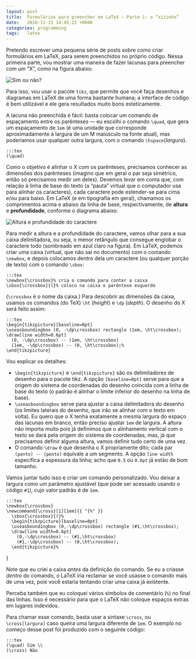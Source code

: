```yaml
---
layout: post
title:  Formulários para preencher em LaTeX – Parte 1: o “xizinho”
date:   2010-11-15 14:45:22 +0000
categories: programming
tags:   latex
---
```

Pretendo escrever uma pequena série de posts sobre como criar formulários em LaTeX, para serem preenchidos no próprio código. Nessa primeira parte, vou mostrar uma maneira de fazer lacunas para preencher com um “X”, como na figura abaixo:

![Sim ou não?]({filename}/assets/2010/11/simnao.png)

Para isso, vou usar o pacote `tikz`, que permite que você faça desenhos e diagramas em LaTeX de uma forma bastante humana; a interface de código é bem utilizável e ele gera resultados muito bons esteticamente.

A lacuna não preenchida é fácil: basta colocar um comando de espaçamento entre os parênteses — eu escolhi o comando `\quad`, que gera um espaçamento de `1em` (é uma unidade que corresponde aproximadamente à largura de um M maiúsculo na fonte atual), mas poderíamos usar qualquer outra largura, com o comando `\hspace`{*largura*}.

    :::tex
    (\quad)

Como o objetivo é alinhar o X com os parênteses, precisamos conhecer as dimensões dos parênteses (imagino que em geral o par seja simétrico, então só precisamos medir um deles). Devemos levar em conta que, com relação à linha de base do texto (a “pauta” virtual que o computador usa para alinhar os caracteres), cada caractere pode estender-se para cima e/ou para baixo. Em LaTeX (e em tipografia em geral), chamamos os comprimentos acima e abaixo da linha de base, respectivamente, de **altura** e **profundidade**, conforme o diagrama abaixo:

![Altura e profundidade do caractere]({filename}/assets/2010/11/baseline1.png)

Para medir a altura e a profundidade do caractere, vamos olhar para a sua caixa delimitadora, ou seja, o menor retângulo que consegue englobar o caractere todo (sombreado em azul claro na figura). Em LaTeX, podemos criar uma caixa (virtual, que não sai no documento) com o comando `\newbox`, e depois colocamos dentro dela um caractere (ou qualquer porção de texto) com o comando `\sbox`:

    :::tex
    \newbox{\crossbox}% cria o comando para conter a caixa
    \sbox{\crossbox}{(}% coloco na caixa o parêntese esquerdo


(`\crossbox` é o nome da caixa.) Para descobrir as dimensões da caixa, usamos os comandos (do TeX) `\ht` (*height*) e `\dp` (*depth*). O desenho do X será feito assim:

    :::tex
    \begin{tikzpicture}[baseline=0pt]
    \useasboundingbox (0, -\dp\crossbox) rectangle (1em, \ht\crossbox);
    \draw[line width=0.6pt]
      (0, -\dp\crossbox) -- (1em, \ht\crossbox)
      (1em, -\dp\crossbox) -- (0, \ht\crossbox);%
    \end{tikzpicture}

Vou explicar os detalhes:

* `\begin{tikzpicture}` e `\end{tikzpicture}` são os delimitadores de desenho para o pacote tikz. A opção `[baseline=0pt]` serve para que a origem do sistema de coordenadas do desenho coincida com a linha de base do texto (o padrão é alinhar o limite inferior do desenho na linha de base).
* `\useasboundingbox` serve para ajustar a caixa delimitadora do desenho (os limites laterais do desenho, que irão se alinhar com o texto em volta). Eu quero que o X tenha exatamente a mesma largura do espaço das lacunas em branco, então preciso ajustar `1em` de largura. A altura não importa muito pois já definimos que o alinhamento vertical com o texto se dará pela origem do sistema de coordenadas, mas, já que precisamos definir alguma altura, vamos definir tudo certo de uma vez.
* O comando `\draw` é que desenha o X propriamente dito; cada par `(ponto) -- (ponto)` equivale a um segmento. A opção `line width` especifica a espessura da linha; acho que `0.5` ou `0.6pt` já estão de bom tamanho.

Vamos juntar tudo isso e criar um comando personalizado. Vou deixar a largura como um parâmetro ajustável (que pode ser acessado usando o código `#1`), cujo valor padrão é de `1em`.

    :::tex
    \newbox{\crossbox}
    \newcommand{\cross}[1][1em]{{ "{%" }}
      \sbox{\crossbox}{(}%
      \begin{tikzpicture}[baseline=0pt]
      \useasboundingbox (0,-\dp\crossbox) rectangle (#1,\ht\crossbox);
      \draw[line width=0.6pt]
        (0,-\dp\crossbox) -- (#1,\ht\crossbox)
        (#1,-\dp\crossbox) -- (0,\ht\crossbox);
      \end{tikzpicture}%
}

Note que eu criei a caixa *antes* da definição do comando. Se eu a criasse *dentro* do comando, o LaTeX iria reclamar se você usasse o comando mais de uma vez, pois você estaria tentando criar uma caixa já existente.

Perceba também que eu coloquei vários símbolos de comentário (`%`) no final das linhas. Isso é necessário para que o LaTeX não coloque espaços extras em lugares indevidos.

Para chamar esse comando, basta usar a sintaxe `\cross`, ou `\cross[largura]` caso queira uma largura diferente de `1em`. O exemplo no começo desse post foi produzido com o seguinte código:

    :::tex
    (\quad) Sim \\
    (\cross) Não

